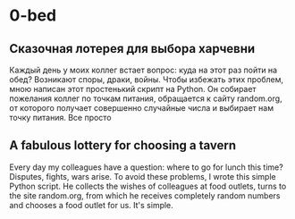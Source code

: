 # 0-bed
## Сказочная лотерея для выбора харчевни
Каждый день у моих коллег встает вопрос: куда на этот раз пойти на обед? Возникают споры, драки, войны. Чтобы избежать этих проблем, мною написан этот простенький скрипт на Python. Он собирает пожелания коллег по точкам питания, обращается к сайту random.org, от которого получает совершенно случайные числа и выбирает нам точку питания. Все просто
## A fabulous lottery for choosing a tavern
Every day my colleagues have a question: where to go for lunch this time? Disputes, fights, wars arise. To avoid these problems, I wrote this simple Python script. He collects the wishes of colleagues at food outlets, turns to the site random.org, from which he receives completely random numbers and chooses a food outlet for us. It's simple.
